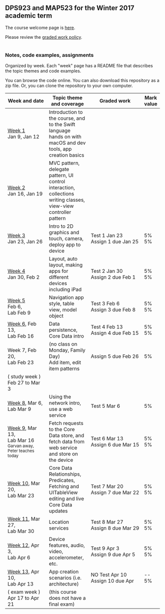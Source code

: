 ## DPS923 and MAP523 for the Winter 2017 academic term

The course welcome page is [here](welcome.md).  

Please review the [graded work policy](graded-work-policy.md).  
<br>

### Notes, code examples, assignments
Organized by week. Each "week" page has a README file that describes the topic themes and code examples.

You can browse the code online. You can also download this repository as a zip file. Or, you can clone the repository to your own computer.  

|Week&nbsp;and&nbsp;date|Topic theme and coverage|Graded work|Mark value|
|--------------------|------------------------|---------|----------|
| [Week 1](notes/week_01)<br>Jan 9, Jan 12 | Introduction to the course, and to the Swift language<br>hands on with macOS and dev tools, app creation basics |
| [Week 2](notes/week_02)<br>Jan 16, Jan 19 | MVC pattern, delegate pattern, UI control interaction, collections<br>writing classes, view-view controller pattern |	
| [Week 3](notes/week_03)<br>Jan 23, Jan 26 | Intro to 2D graphics and touch, camera, deploy app to device | Test 1 Jan 23<br>Assign&nbsp;1&nbsp;due&nbsp;Jan&nbsp;25 | 5%<br>5%
| [Week 4](notes/week_04)<br>Jan 30, Feb 2 | Layout, auto layout, making apps for different devices including iPad | Test 2 Jan 30<br>Assign&nbsp;2&nbsp;due&nbsp;Feb&nbsp;1 | 5%<br>5%
|  [Week 5](notes/week_05)<br>Feb 6, <br>Lab Feb 9|	Navigation app style, table view, model object| Test 3 Feb 6<br> Assign&nbsp;3&nbsp;due&nbsp;Feb&nbsp;8 | 5%<br>5%
| [Week 6](notes/week_06), Feb 13, <br>Lab Feb 16|	Data persistence, Core Data intro	| Test 4 Feb 13<br>Assign&nbsp;4&nbsp;due&nbsp;Feb&nbsp;15 | 5%<br>5%
| Week 7, Feb 20, <br>Lab Feb 23	|(no class on Monday, Family Day)<br>Add item, edit item patterns | Assign 5 due Feb 26 | 5%		
|( study week ) Feb 27 to Mar 3 |			
| [Week 8](notes/week_08), Mar 6, <br>Lab Mar 9| Using the network intro, use a web service | Test 5 Mar 6| 5%
| [Week 9](notes/week_09), Mar 13, <br>Lab Mar 16<br><sub>Garvan away, Peter teaches today<sub>|Fetch requests to the Core Data store, and<br>fetch data from web service and store on the device | Test 6 Mar 13<br>Assign&nbsp;6&nbsp;due&nbsp;Mar&nbsp;15 | 5%<br>5%
| [Week 10](notes/week_10), Mar 20, <br>Lab Mar 23|	Core Data Relationships, Predicates, Fetching and<br>UITableView editing and live Core Data updates | Test 7 Mar 20<br>Assign&nbsp;7&nbsp;due&nbsp;Mar&nbsp;22 | 5%<br>5%
| [Week 11](notes/week_11), Mar 27, <br>Lab Mar 30|	Location services | Test 8 Mar 27<br>Assign&nbsp;8&nbsp;due&nbsp;Mar&nbsp;29 | 5%<br>5%	
| [Week 12](notes/week_12), Apr 3, <br>Lab Apr 6|	Device features, audio, video, accelerometer, etc. | Test 9 Apr 3<br>Assign&nbsp;9&nbsp;due&nbsp;Apr&nbsp;5 | 5%<br>5%	
| [Week 13](notes/week_13), Apr 10, <br>Lab Apr 13|	App creation scenarios (i.e. architecture) | NO Test Apr 10<br>Assign&nbsp;10&nbsp;due&nbsp;Apr&nbsp;| --<br>5%
| ( exam week ) Apr 17 to Apr 21|	(this course does not have a final exam)
